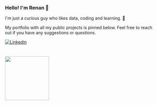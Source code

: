 ### Hello! I'm Renan 👋

I'm just a curious guy who likes data, coding and learning. 🤙

My portfolio with all my public projects is pinned below. Feel free to reach out if you have any suggestions or questions.

[![Linkedin](https://img.shields.io/badge/LinkedIn-0077B5?style=for-the-badge&logo=linkedin&logoColor=white)](https://www.linkedin.com/in/renanheckert/)

#

<div align="">
  <a href="https://github.com/lealre">
    <img height="145em" src="https://github-readme-stats.vercel.app/api?username=lealre&count_private=true&include_all_commits=true&show_icons=true&theme=dracula&hide_border=false&show_owner=true"/>
  </a>
</div>
<!--
**lealre/lealre** is a ✨ _special_ ✨ repository because its `README.md` (this file) appears on your GitHub profile.

Here are some ideas to get you started:

- 🔭 I’m currently working on ...
- 🌱 I’m currently learning ...
- 👯 I’m looking to collaborate on ...
- 🤔 I’m looking for help with ...
- 💬 Ask me about ...
- 📫 How to reach me: ...
- 😄 Pronouns: ...
- ⚡ Fun fact: ...
-->
